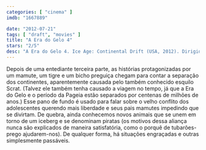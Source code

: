 ```yaml
---
categories: [ "cinema" ]
imdb: "1667889"

date: "2012-07-21"
tags: [ "draft", "movies" ]
title: "A Era do Gelo 4"
stars: "2/5"
desc: "A Era do Gelo 4. Ice Age: Continental Drift (USA, 2012). Dirigido por Steve Martino, Mike Thurmeier. Escrito por Michael Berg, Jason Fuchs, Michael Berg, Lori Forte. Com Aziz Ansari, Joy Behar, Christopher Campbell, Alain Chabat, Ester Dean, Peter Dinklage, Karen Disher, Aubrey Graham, Jason Fricchione."
---
```

Depois de uma entediante terceira parte, as histórias protagonizadas por um mamute, um tigre e um bicho preguiça chegam para contar a separação dos continentes, aparentemente causada pelo também conhecido esquilo Scrat. (Talvez ele também tenha causado a viagem no tempo, já que a Era do Gelo e o período da Pageia estão separados por centenas de milhões de anos.) Esse pano de fundo é usado para falar sobre o velho conflito dos adolescentes querendo mais liberdade e seus pais mamutes impedindo que se divirtam. De quebra, ainda conhecemos novos animais que se unem em torno de um iceberg e se denominam piratas (os motivos dessa aliança nunca são explicados de maneira satisfatória, como o porquê de tubarões-prego ajudarem-nos). De qualquer forma, há situações engraçadas e outras simplesmente passáveis.

